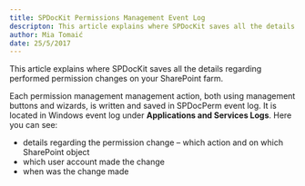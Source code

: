 ```yaml
---
title: SPDocKit Permissions Management Event Log
descripton: This article explains where SPDocKit saves all the details regarding performed permission changes on your SharePoint farm.
author: Mia Tomaić
date: 25/5/2017
---
```


This article explains where SPDocKit saves all the details regarding performed permission changes on your SharePoint farm.

Each permission management management action, both using management buttons and wizards, is written and saved in SPDocPerm event log. It is located in Windows event log under **Applications and Services Logs**. Here you can see:

* details regarding the permission change – which action and on which SharePoint object
* which user account made the change
* when was the change made